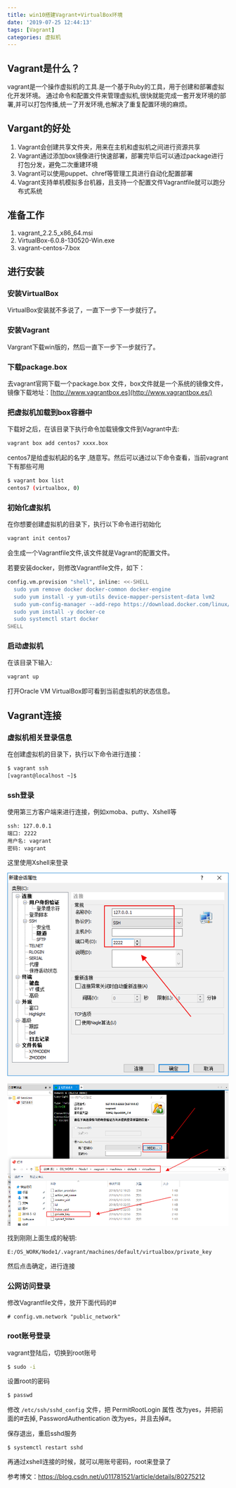 ```yaml
---
title: win10搭建Vagrant+VirtualBox环境
date: '2019-07-25 12:44:13'
tags: [Vagrant]
categories: 虚拟机
---
```


## Vagrant是什么？

vagrant是一个操作虚拟机的工具.是一个基于Ruby的工具，用于创建和部署虚拟化开发环境。    通过命令和配置文件来管理虚拟机,很快就能完成一套开发环境的部署,并可以打包传播,统一了开发环境,也解决了重复配置环境的麻烦。

## Vargant的好处

1. Vagrant会创建共享文件夹，用来在主机和虚拟机之间进行资源共享
2. Vagrant通过添加box镜像进行快速部署，部署完毕后可以通过package进行打包分发，避免二次重建环境
3. Vagrant可以使用puppet、chref等管理工具进行自动化配置部署
4. Vagrant支持单机模拟多台机器，且支持一个配置文件Vagrantfile就可以跑分布式系统
<!--more-->
## 准备工作

1. vagrant_2.2.5_x86_64.msi
2. VirtualBox-6.0.8-130520-Win.exe
3. vagrant-centos-7.box

## 进行安装

### 安装VirtualBox

VirtualBox安装就不多说了，一直下一步下一步就行了。

### 安装Vagrant

Vargrant下载win版的，然后一直下一步下一步就行了。

### 下载package.box

去vagrant官网下载一个package.box 文件，box文件就是一个系统的镜像文件，镜像下载地址：[http://www.vagrantbox.es](http://www.vagrantbox.es/)

### 把虚拟机加载到box容器中

下载好之后，在该目录下执行命令加载镜像文件到Vagrant中去:

```bash
vagrant box add centos7 xxxx.box
```

centos7是给虚拟机起的名字 ,随意写。然后可以通过以下命令查看，当前vagrant下有那些可用

```bash
$ vagrant box list
centos7 (virtualbox, 0)
```

### 初始化虚拟机

在你想要创建虚拟机的目录下，执行以下命令进行初始化

```bash
vagrant init centos7
```

会生成一个Vagrantfile文件,该文件就是Vagrant的配置文件。

若要安装docker，则修改Vagrantfile文件，如下：

```bash
config.vm.provision "shell", inline: <<-SHELL
  sudo yum remove docker docker-common docker-engine
  sudo yum install -y yum-utils device-mapper-persistent-data lvm2
  sudo yum-config-manager --add-repo https://download.docker.com/linux/centos/docker-ce.repo
  sudo yum install -y docker-ce
  sudo systemctl start docker
SHELL
```

### 启动虚拟机

在该目录下输入:

```bash
vagrant up 
```

打开Oracle VM VirtualBox即可看到当前虚拟机的状态信息。

## Vagrant连接

### 虚拟机相关登录信息

在创建虚拟机的目录下，执行以下命令进行连接：

```bash
$ vagrant ssh
[vagrant@localhost ~]$
```

### ssh登录

使用第三方客户端来进行连接，例如xmoba、putty、Xshell等

```
ssh: 127.0.0.1  
端口: 2222  
用户名: vagrant  
密码: vagrant 
```

这里使用Xshell来登录

![](../images/win10搭建Vagrant+VirtualBox环境/1.jpg)

![](../images/win10搭建Vagrant+VirtualBox环境/2.jpg)

找到刚刚上面生成的秘钥: 

```
E:/OS_WORK/Node1/.vagrant/machines/default/virtualbox/private_key
```

然后点击确定，进行连接

### 公网访问登录

修改Vagrantfile文件，放开下面代码的#

```
# config.vm.network "public_network"
```

### root账号登录

vagrant登陆后，切换到root账号

```bash
$ sudo -i
```

设置root的密码
```bash
$ passwd
```

修改 `/etc/ssh/sshd_config` 文件，把 PermitRootLogin 属性 改为yes，并把前面的#去掉, PasswordAuthentication 改为yes，并且去掉#。

保存退出，重启sshd服务

```
$ systemctl restart sshd
```

再通过xshell连接的时候，就可以用账号密码，root来登录了

参考博文：https://blog.csdn.net/u011781521/article/details/80275212